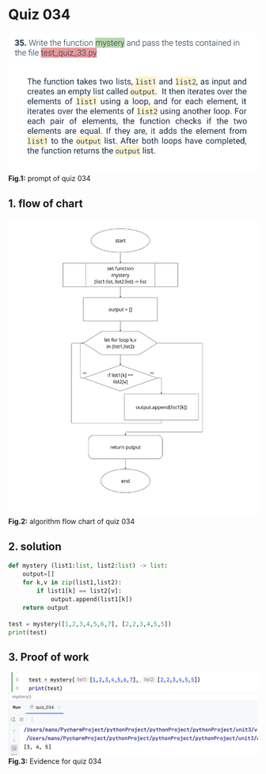 # Quiz 034
![quiz_034.jpg](..%2F..%2Fassets%2Fprompt%2Fquiz_034-042%2Fquiz_034.jpg)
**Fig.1:** prompt of quiz 034

## 1. flow of chart
![quiz_diagram_034.jpg](..%2F..%2Fassets%2Fflowchart%2Fflowchart_034-042%2Fquiz_diagram_034.jpg)
**Fig.2:** algorithm flow chart of quiz 034

## 2. solution
```.py
def mystery (list1:list, list2:list) -> list:
    output=[]
    for k,v in zip(list1,list2):
        if list1[k] == list2[v]:
            output.append(list1[k])
    return output

test = mystery([1,2,3,4,5,6,7], [2,2,3,4,5,5])
print(test)
```

## 3. Proof of work
![evidence_034.png](..%2F..%2Fassets%2Fevidence%2Fevidence_034-042%2Fevidence_034.png)
**Fig.3:** Evidence for quiz 034